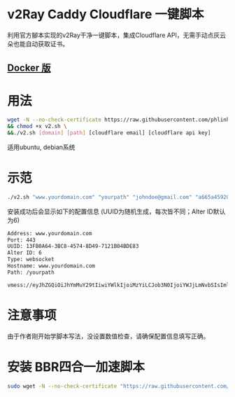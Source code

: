 # v2Ray Caddy Cloudflare 一键脚本
利用官方腳本实现的v2Ray干净一键脚本，集成Cloudflare API，无需手动点灰云朵也能自动获取证书。

## [Docker 版](https://github.com/phlinhng/v2ray-caddy-cf/tree/docker)

# 用法
```sh
wget -N --no-check-certificate https://raw.githubusercontent.com/phlinhng/v2ray-caddy-cf/master/v2.sh \
&& chmod +x v2.sh \
&&./v2.sh [domain] [path] [cloudflare email] [cloudflare api key]
```
适用ubuntu, debian系统

# 示范
```sh
./v2.sh "www.yourdomain.com" "yourpath" "johndoe@gmail.com" "a665a45920422f9d417e4867efdc4fb8a04a1f3fff1fa07e998e86f7f7a27ae3"
```
安装成功后会显示如下的配置信息 (UUID为随机生成，每次皆不同；Alter ID默认为6)
```sh
Address: www.yourdomain.com
Port: 443
UUID: 13FB0A64-3BC8-4574-8D49-7121B04BDE83
Alter ID: 6
Type: websocket
Hostname: www.yourdomain.com
Path: /yourpath

vmess://eyJhZGQiOiJhYmMuY29tIiwiYWlkIjoiMzYiLCJob3N0IjoiYWJjLmNvbSIsImlkIjoiRDA0RTczODEtN0Y5Qi00OEYyLTg2QzMtOTQwRjBCNTQ3MEEwIiwibmV0Ijoid3MiLCJwYXRoIjoiL2FiYyIsInBvcnQiOiI0NDMiLCJwcyI6ImFiYy5jb206NDQzIiwidGxzIjoidGxzIiwidHlwZSI6Im5vbmUiLCJ2IjoiMiJ9Cg==
```

# 注意事项
由于作者刚开始学脚本写法，没设置数值检查，请确保配置信息填写正确。

# 安装 BBR四合一加速脚本
```sh
sudo wget -N --no-check-certificate "https://raw.githubusercontent.com/chiakge/Linux-NetSpeed/master/tcp.sh" && chmod +x tcp.sh && ./tcp.sh
```




